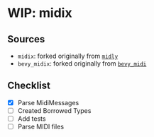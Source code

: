 # WIP: midix


## Sources

- `midix`: forked originally from [`midly`](https://github.com/kovaxis/midix)
- `bevy_midix`: forked originally from [`bevy_midi`](https://github.com/BlackPhlox/bevy_midi)


## Checklist
- [x] Parse MidiMessages
- [ ] Created Borrowed Types
- [ ] Add tests
- [ ] Parse MIDI files
